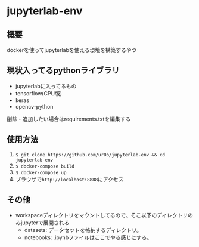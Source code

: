 # jupyterlab-env

## 概要
dockerを使ってjupyterlabを使える環境を構築するやつ

## 現状入ってるpythonライブラリ
- jupyterlabに入ってるもの
- tensorflow(CPU版)
- keras
- opencv-python

削除・追加したい場合はrequirements.txtを編集する

## 使用方法
1. `$ git clone https://github.com/ur0o/jupyterlab-env && cd jupyterlab-env`
1. `$ docker-compose build`
1. `$ docker-compose up`
1. ブラウザで`http://localhost:8888`にアクセス


## その他
- workspaceディレクトリをマウントしてるので、そこ以下のディレクトリのみjupyterで展開される
    - datasets: データセットを格納するディレクトリ。
    - notebooks: .ipynbファイルはここでやる感じにする。